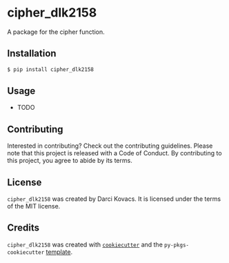 # cipher_dlk2158

A package for the cipher function.

## Installation

```bash
$ pip install cipher_dlk2158
```

## Usage

- TODO

## Contributing

Interested in contributing? Check out the contributing guidelines. Please note that this project is released with a Code of Conduct. By contributing to this project, you agree to abide by its terms.

## License

`cipher_dlk2158` was created by Darci Kovacs. It is licensed under the terms of the MIT license.

## Credits

`cipher_dlk2158` was created with [`cookiecutter`](https://cookiecutter.readthedocs.io/en/latest/) and the `py-pkgs-cookiecutter` [template](https://github.com/py-pkgs/py-pkgs-cookiecutter).
